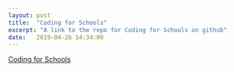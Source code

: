 ```yaml
---
layout: post
title:  "Coding for Schools"
excerpt: "A link to the repo for Coding for Schools on github"
date:   2019-04-26 14:34:00
---
```


[Coding for Schools](https://github.com/anthonynolan/coding-for-schools)
